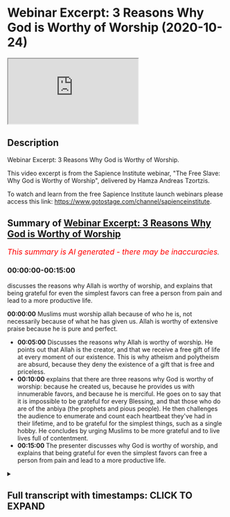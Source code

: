 # Webinar Excerpt: 3 Reasons Why God is Worthy of Worship (2020-10-24)

<iframe loading='lazy' allow='autoplay' src='https://www.youtube.com/embed/HwQT_21tM18'></iframe>

## Description

Webinar Excerpt: 3 Reasons Why God is Worthy of Worship.

This video excerpt is from the Sapience Institute webinar, "The Free Slave: Why God is Worthy of Worship", delivered by Hamza Andreas Tzortzis.

To watch and learn from the free Sapience Institute launch webinars please access this link: <https://www.gotostage.com/channel/sapienceinstitute>.

## Summary of [Webinar Excerpt: 3 Reasons Why God is Worthy of Worship](https://www.youtube.com/watch?v=HwQT_21tM18)

*<span style="color:red; font-size:125%">This summary is AI generated - there may be inaccuracies</span>. [](/)*

### <a onclick="modifyYTiframeseektime('0')">00:00:00-00:15:00</a>

 discusses the reasons why Allah is worthy of worship, and explains that being grateful for even the simplest favors can free a person from pain and lead to a more productive life.

**<a onclick="modifyYTiframeseektime('0')">00:00:00</a>** Muslims must worship allah because of who he is, not necessarily because of what he has given us. Allah is worthy of extensive praise because he is pure and perfect.

* **<a onclick="modifyYTiframeseektime('300')">00:05:00</a>** Discusses the reasons why Allah is worthy of worship. He points out that Allah is the creator, and that we receive a free gift of life at every moment of our existence. This is why atheism and polytheism are absurd, because they deny the existence of a gift that is free and priceless.
* **<a onclick="modifyYTiframeseektime('600')">00:10:00</a>** explains that there are three reasons why God is worthy of worship: because he created us, because he provides us with innumerable favors, and because he is merciful. He goes on to say that it is impossible to be grateful for every Blessing, and that those who do are of the anbiya (the prophets and pious people). He then challenges the audience to enumerate and count each heartbeat they've had in their lifetime, and to be grateful for the simplest things, such as a single hobby. He concludes by urging Muslims to be more grateful and to live lives full of contentment.
* **<a onclick="modifyYTiframeseektime('900')">00:15:00</a>** The presenter discusses why God is worthy of worship, and explains that being grateful for even the simplest favors can free a person from pain and lead to a more productive life.

<details><summary><h2>Full transcript with timestamps: CLICK TO EXPAND</h2></summary>

<a onclick="modifyYTiframeseektime('5')">0:00:05</a> we are here to  
<a onclick="modifyYTiframeseektime('7')">0:00:07</a> worship allah subhana wa  
<a onclick="modifyYTiframeseektime('10')">0:00:10</a> and we need to really  
<a onclick="modifyYTiframeseektime('13')">0:00:13</a> create a narrative in the dawah in  
<a onclick="modifyYTiframeseektime('15')">0:00:15</a> sharing islam  
<a onclick="modifyYTiframeseektime('17')">0:00:17</a> and not just focus on all the other the  
<a onclick="modifyYTiframeseektime('19')">0:00:19</a> other topics that we're talking about  
<a onclick="modifyYTiframeseektime('20')">0:00:20</a> which are very important of course  
<a onclick="modifyYTiframeseektime('22')">0:00:22</a> but to put a central focus on why allah  
<a onclick="modifyYTiframeseektime('25')">0:00:25</a> is worthy of worship because this was  
<a onclick="modifyYTiframeseektime('27')">0:00:27</a> the central focus  
<a onclick="modifyYTiframeseektime('28')">0:00:28</a> of the nbr of the best people have  
<a onclick="modifyYTiframeseektime('31')">0:00:31</a> walked this planet which are the  
<a onclick="modifyYTiframeseektime('32')">0:00:32</a> prophets of allah  
<a onclick="modifyYTiframeseektime('34')">0:00:34</a> so the first point  
<a onclick="modifyYTiframeseektime('38')">0:00:38</a> how we're going to answer the question  
<a onclick="modifyYTiframeseektime('39')">0:00:39</a> why worship god why is allah worthy of  
<a onclick="modifyYTiframeseektime('41')">0:00:41</a> worship  
<a onclick="modifyYTiframeseektime('42')">0:00:42</a> well let's begin with the first point  
<a onclick="modifyYTiframeseektime('45')">0:00:45</a> so we must worship allah by virtue of  
<a onclick="modifyYTiframeseektime('48')">0:00:48</a> who he is by virtue of his existence  
<a onclick="modifyYTiframeseektime('50')">0:00:50</a> which basically means  
<a onclick="modifyYTiframeseektime('52')">0:00:52</a> we must worship allah because of who  
<a onclick="modifyYTiframeseektime('55')">0:00:55</a> he is as allah makes it very clear in  
<a onclick="modifyYTiframeseektime('58')">0:00:58</a> the quran in chapter 20 verse 14  
<a onclick="modifyYTiframeseektime('60')">0:01:00</a> indeed i am god i am allah there is no  
<a onclick="modifyYTiframeseektime('63')">0:01:03</a> deity except me  
<a onclick="modifyYTiframeseektime('64')">0:01:04</a> so worship me and establish prayer for  
<a onclick="modifyYTiframeseektime('67')">0:01:07</a> my remembrance so there is no deity  
<a onclick="modifyYTiframeseektime('69')">0:01:09</a> worthy of worship except allah  
<a onclick="modifyYTiframeseektime('72')">0:01:12</a> so when we say allah is worthy of  
<a onclick="modifyYTiframeseektime('75')">0:01:15</a> worship  
<a onclick="modifyYTiframeseektime('76')">0:01:16</a> because of who he is allah is worthy of  
<a onclick="modifyYTiframeseektime('78')">0:01:18</a> worship by virtue of who he is  
<a onclick="modifyYTiframeseektime('81')">0:01:21</a> what does this really mean well let me  
<a onclick="modifyYTiframeseektime('82')">0:01:22</a> give you some thought experiments for  
<a onclick="modifyYTiframeseektime('84')">0:01:24</a> you to focus on  
<a onclick="modifyYTiframeseektime('86')">0:01:26</a> i want you to reflect on the concept of  
<a onclick="modifyYTiframeseektime('89')">0:01:29</a> praising other people  
<a onclick="modifyYTiframeseektime('91')">0:01:31</a> now we praise other people because of by  
<a onclick="modifyYTiframeseektime('94')">0:01:34</a> virtue of  
<a onclick="modifyYTiframeseektime('95')">0:01:35</a> their attributes okay take for example  
<a onclick="modifyYTiframeseektime('99')">0:01:39</a> if people like football or soccer they  
<a onclick="modifyYTiframeseektime('102')">0:01:42</a> may support a football team and they  
<a onclick="modifyYTiframeseektime('105')">0:01:45</a> might support the likes of  
<a onclick="modifyYTiframeseektime('106')">0:01:46</a> messi or ronaldo and if they're  
<a onclick="modifyYTiframeseektime('110')">0:01:50</a> fans of messi and ronaldo when they  
<a onclick="modifyYTiframeseektime('114')">0:01:54</a> when they see messier ronaldo score a  
<a onclick="modifyYTiframeseektime('116')">0:01:56</a> goal  
<a onclick="modifyYTiframeseektime('117')">0:01:57</a> they go crazy right like wow that's  
<a onclick="modifyYTiframeseektime('119')">0:01:59</a> amazing  
<a onclick="modifyYTiframeseektime('120')">0:02:00</a> that's what a great skill what a great  
<a onclick="modifyYTiframeseektime('122')">0:02:02</a> goal right  
<a onclick="modifyYTiframeseektime('123')">0:02:03</a> so what that is that's a form of praise  
<a onclick="modifyYTiframeseektime('126')">0:02:06</a> and the reason we're praising  
<a onclick="modifyYTiframeseektime('128')">0:02:08</a> messi and ronaldo is because of by  
<a onclick="modifyYTiframeseektime('131')">0:02:11</a> virtue of  
<a onclick="modifyYTiframeseektime('132')">0:02:12</a> their sporting skills their football  
<a onclick="modifyYTiframeseektime('134')">0:02:14</a> skills  
<a onclick="modifyYTiframeseektime('135')">0:02:15</a> their athletic attributes okay now  
<a onclick="modifyYTiframeseektime('138')">0:02:18</a> some of you might like mixed martial  
<a onclick="modifyYTiframeseektime('140')">0:02:20</a> arts you might like for example  
<a onclick="modifyYTiframeseektime('142')">0:02:22</a> the eagle khabib and when you when you  
<a onclick="modifyYTiframeseektime('145')">0:02:25</a> see  
<a onclick="modifyYTiframeseektime('146')">0:02:26</a> habib you know grounding and pounding  
<a onclick="modifyYTiframeseektime('148')">0:02:28</a> and you see khabib  
<a onclick="modifyYTiframeseektime('150')">0:02:30</a> getting people to tap out you go crazy  
<a onclick="modifyYTiframeseektime('152')">0:02:32</a> like wow you know when he basically  
<a onclick="modifyYTiframeseektime('154')">0:02:34</a> tapped out  
<a onclick="modifyYTiframeseektime('155')">0:02:35</a> the chicken mcgregor you see he  
<a onclick="modifyYTiframeseektime('158')">0:02:38</a> he tapped out and era went berserk and  
<a onclick="modifyYTiframeseektime('161')">0:02:41</a> you were like wow he's such an amazing  
<a onclick="modifyYTiframeseektime('163')">0:02:43</a> martial artist  
<a onclick="modifyYTiframeseektime('165')">0:02:45</a> why did you praise habib in that way you  
<a onclick="modifyYTiframeseektime('167')">0:02:47</a> praised him by virtue of because of  
<a onclick="modifyYTiframeseektime('171')">0:02:51</a> his his wrestling attributes  
<a onclick="modifyYTiframeseektime('175')">0:02:55</a> okay maybe this doesn't suit you maybe  
<a onclick="modifyYTiframeseektime('177')">0:02:57</a> you're more of a poet  
<a onclick="modifyYTiframeseektime('178')">0:02:58</a> maybe you like poetry so when you listen  
<a onclick="modifyYTiframeseektime('180')">0:03:00</a> to  
<a onclick="modifyYTiframeseektime('181')">0:03:01</a> the poet of the east iqbal and you hear  
<a onclick="modifyYTiframeseektime('184')">0:03:04</a> some of his poetry when he says  
<a onclick="modifyYTiframeseektime('186')">0:03:06</a> this one sajdah this one prostration  
<a onclick="modifyYTiframeseektime('189')">0:03:09</a> that you find so difficult  
<a onclick="modifyYTiframeseektime('190')">0:03:10</a> frees you from a thousand prostrations  
<a onclick="modifyYTiframeseektime('193')">0:03:13</a> when you hear that poem and you read  
<a onclick="modifyYTiframeseektime('195')">0:03:15</a> that poem you're like wow wow wow that's  
<a onclick="modifyYTiframeseektime('196')">0:03:16</a> so amazing and deep you give him praise  
<a onclick="modifyYTiframeseektime('199')">0:03:19</a> by virtue of because of his poetic skin  
<a onclick="modifyYTiframeseektime('202')">0:03:22</a> and attributes  
<a onclick="modifyYTiframeseektime('203')">0:03:23</a> now you might like nasheeds right maybe  
<a onclick="modifyYTiframeseektime('206')">0:03:26</a> i don't know who's a famous nasheed  
<a onclick="modifyYTiframeseektime('207')">0:03:27</a> singer  
<a onclick="modifyYTiframeseektime('208')">0:03:28</a> um i don't know just one should come to  
<a onclick="modifyYTiframeseektime('212')">0:03:32</a> mind  
<a onclick="modifyYTiframeseektime('212')">0:03:32</a> you might like you might like a  
<a onclick="modifyYTiframeseektime('214')">0:03:34</a> particular nasheed  
<a onclick="modifyYTiframeseektime('216')">0:03:36</a> uh whether it's sami yusuf or omar issa  
<a onclick="modifyYTiframeseektime('219')">0:03:39</a> or some spoken word artist like  
<a onclick="modifyYTiframeseektime('223')">0:03:43</a> muslim bilal ashley you know you hear  
<a onclick="modifyYTiframeseektime('226')">0:03:46</a> some of the words you're like wow that's  
<a onclick="modifyYTiframeseektime('228')">0:03:48</a> so deep  
<a onclick="modifyYTiframeseektime('229')">0:03:49</a> now the reason you praise them in that  
<a onclick="modifyYTiframeseektime('231')">0:03:51</a> way because you praise them because of  
<a onclick="modifyYTiframeseektime('233')">0:03:53</a> by virtue of  
<a onclick="modifyYTiframeseektime('234')">0:03:54</a> the poetic or singing attributes okay  
<a onclick="modifyYTiframeseektime('238')">0:03:58</a> you do this all the time now  
<a onclick="modifyYTiframeseektime('242')">0:04:02</a> isn't it interesting that we are  
<a onclick="modifyYTiframeseektime('244')">0:04:04</a> compelled to give  
<a onclick="modifyYTiframeseektime('245')">0:04:05</a> praise to these things and these people  
<a onclick="modifyYTiframeseektime('248')">0:04:08</a> because of their attributes  
<a onclick="modifyYTiframeseektime('250')">0:04:10</a> even though the attributes don't  
<a onclick="modifyYTiframeseektime('252')">0:04:12</a> directly benefit us in any way  
<a onclick="modifyYTiframeseektime('254')">0:04:14</a> and even those these attributes are  
<a onclick="modifyYTiframeseektime('256')">0:04:16</a> limited and flawed because nobody is  
<a onclick="modifyYTiframeseektime('258')">0:04:18</a> perfect  
<a onclick="modifyYTiframeseektime('259')">0:04:19</a> isn't it interesting that we give some  
<a onclick="modifyYTiframeseektime('261')">0:04:21</a> form of praise to these things  
<a onclick="modifyYTiframeseektime('263')">0:04:23</a> so by greater reason what kind of  
<a onclick="modifyYTiframeseektime('266')">0:04:26</a> extensive praise must we give allah  
<a onclick="modifyYTiframeseektime('267')">0:04:27</a> subhanahu wa  
<a onclick="modifyYTiframeseektime('269')">0:04:29</a> whose names and attributes are to the  
<a onclick="modifyYTiframeseektime('271')">0:04:31</a> highest degree possible  
<a onclick="modifyYTiframeseektime('272')">0:04:32</a> they are pure and perfect with no  
<a onclick="modifyYTiframeseektime('274')">0:04:34</a> deficiency and flow  
<a onclick="modifyYTiframeseektime('276')">0:04:36</a> and we give allah praise because of who  
<a onclick="modifyYTiframeseektime('279')">0:04:39</a> he is and not necessarily how he's  
<a onclick="modifyYTiframeseektime('281')">0:04:41</a> decided to express his names and  
<a onclick="modifyYTiframeseektime('283')">0:04:43</a> attributes in our lives  
<a onclick="modifyYTiframeseektime('284')">0:04:44</a> right so this shows that allah is worthy  
<a onclick="modifyYTiframeseektime('289')">0:04:49</a> of worship because of who he is or not  
<a onclick="modifyYTiframeseektime('290')">0:04:50</a> because of what he's given us  
<a onclick="modifyYTiframeseektime('292')">0:04:52</a> allah is worthy of worship because he is  
<a onclick="modifyYTiframeseektime('294')">0:04:54</a> worthy of worship allah is worthy of  
<a onclick="modifyYTiframeseektime('296')">0:04:56</a> worship because of who he is  
<a onclick="modifyYTiframeseektime('297')">0:04:57</a> allah is worthy of extensive praise by  
<a onclick="modifyYTiframeseektime('300')">0:05:00</a> virtue of because of his names and  
<a onclick="modifyYTiframeseektime('302')">0:05:02</a> attributes  
<a onclick="modifyYTiframeseektime('303')">0:05:03</a> that are perfect because if you can  
<a onclick="modifyYTiframeseektime('305')">0:05:05</a> praise other  
<a onclick="modifyYTiframeseektime('309')">0:05:09</a> limited and people and deficient  
<a onclick="modifyYTiframeseektime('310')">0:05:10</a> attributes and they don't directly  
<a onclick="modifyYTiframeseektime('312')">0:05:12</a> benefit us in any way then what does it  
<a onclick="modifyYTiframeseektime('314')">0:05:14</a> mean about praising allah  
<a onclick="modifyYTiframeseektime('316')">0:05:16</a> and praise brothers and sisters and  
<a onclick="modifyYTiframeseektime('318')">0:05:18</a> friends is a form of worship  
<a onclick="modifyYTiframeseektime('320')">0:05:20</a> as we know in um kitab the mother of the  
<a onclick="modifyYTiframeseektime('323')">0:05:23</a> quran  
<a onclick="modifyYTiframeseektime('324')">0:05:24</a> the mother of the book surah al-fatiha  
<a onclick="modifyYTiframeseektime('326')">0:05:26</a> which summarizes the quran which is a  
<a onclick="modifyYTiframeseektime('328')">0:05:28</a> summary of tawheed  
<a onclick="modifyYTiframeseektime('329')">0:05:29</a> the first verse says  
<a onclick="modifyYTiframeseektime('333')">0:05:33</a> all perfect praise and gratitude belongs  
<a onclick="modifyYTiframeseektime('336')">0:05:36</a> to allah so  
<a onclick="modifyYTiframeseektime('338')">0:05:38</a> you know this just makes so much sense  
<a onclick="modifyYTiframeseektime('340')">0:05:40</a> allah is worthy of worship because of  
<a onclick="modifyYTiframeseektime('341')">0:05:41</a> who he is and not necessarily how he's  
<a onclick="modifyYTiframeseektime('343')">0:05:43</a> decided  
<a onclick="modifyYTiframeseektime('344')">0:05:44</a> to manifest any of his bounties in our  
<a onclick="modifyYTiframeseektime('346')">0:05:46</a> life and this is why we need to move  
<a onclick="modifyYTiframeseektime('348')">0:05:48</a> away from a transactional  
<a onclick="modifyYTiframeseektime('350')">0:05:50</a> relation with allah many muslims have a  
<a onclick="modifyYTiframeseektime('354')">0:05:54</a> disgusting sorry for the use of heavy  
<a onclick="modifyYTiframeseektime('357')">0:05:57</a> language  
<a onclick="modifyYTiframeseektime('358')">0:05:58</a> but a disgraceful relationship with  
<a onclick="modifyYTiframeseektime('361')">0:06:01</a> allah subhanallah  
<a onclick="modifyYTiframeseektime('362')">0:06:02</a> ta'ala may not protect us from such i  
<a onclick="modifyYTiframeseektime('365')">0:06:05</a> would even say it's like a hidden form  
<a onclick="modifyYTiframeseektime('366')">0:06:06</a> of shirk  
<a onclick="modifyYTiframeseektime('367')">0:06:07</a> we have a peer-to-peer type of  
<a onclick="modifyYTiframeseektime('371')">0:06:11</a> transactional relation with allah as if  
<a onclick="modifyYTiframeseektime('373')">0:06:13</a> we're both  
<a onclick="modifyYTiframeseektime('374')">0:06:14</a> on the same level we're both business  
<a onclick="modifyYTiframeseektime('376')">0:06:16</a> partners now  
<a onclick="modifyYTiframeseektime('378')">0:06:18</a> for example he gives us a bit of life  
<a onclick="modifyYTiframeseektime('380')">0:06:20</a> and a bit of wife  
<a onclick="modifyYTiframeseektime('381')">0:06:21</a> and a bit of kids and a bit of wealth  
<a onclick="modifyYTiframeseektime('384')">0:06:24</a> and all of these things  
<a onclick="modifyYTiframeseektime('386')">0:06:26</a> and we give him some prayers in return  
<a onclick="modifyYTiframeseektime('389')">0:06:29</a> this is what you call a transactional  
<a onclick="modifyYTiframeseektime('391')">0:06:31</a> relationship  
<a onclick="modifyYTiframeseektime('392')">0:06:32</a> this is not the type of relationship a  
<a onclick="modifyYTiframeseektime('394')">0:06:34</a> muslim should have with allah subhanahu  
<a onclick="modifyYTiframeseektime('395')">0:06:35</a> wa ta'ala allah is worthy of worship  
<a onclick="modifyYTiframeseektime('398')">0:06:38</a> because of who he is and not how he's  
<a onclick="modifyYTiframeseektime('400')">0:06:40</a> decided to  
<a onclick="modifyYTiframeseektime('401')">0:06:41</a> give you any bounties yes allah is  
<a onclick="modifyYTiframeseektime('404')">0:06:44</a> worthy of gratitude which is  
<a onclick="modifyYTiframeseektime('406')">0:06:46</a> also a form of worship because of these  
<a onclick="modifyYTiframeseektime('408')">0:06:48</a> bounties  
<a onclick="modifyYTiframeseektime('409')">0:06:49</a> but primarily we shouldn't think it's  
<a onclick="modifyYTiframeseektime('411')">0:06:51</a> just a transactional relationship  
<a onclick="modifyYTiframeseektime('413')">0:06:53</a> you shouldn't think the only reason i  
<a onclick="modifyYTiframeseektime('415')">0:06:55</a> worship allah is because he's  
<a onclick="modifyYTiframeseektime('417')">0:06:57</a> given me some life and some some  
<a onclick="modifyYTiframeseektime('420')">0:07:00</a> wealth and a wife and kids in a car no  
<a onclick="modifyYTiframeseektime('423')">0:07:03</a> this is wrong in actual fact these are  
<a onclick="modifyYTiframeseektime('425')">0:07:05</a> bonuses which we're going to discuss a  
<a onclick="modifyYTiframeseektime('427')">0:07:07</a> little bit later  
<a onclick="modifyYTiframeseektime('429')">0:07:09</a> we should not have this transaction  
<a onclick="modifyYTiframeseektime('430')">0:07:10</a> relationship because a muslim must know  
<a onclick="modifyYTiframeseektime('433')">0:07:13</a> but allah is worthy of worship even if  
<a onclick="modifyYTiframeseektime('435')">0:07:15</a> they didn't exist  
<a onclick="modifyYTiframeseektime('437')">0:07:17</a> if the whole universe were to not exist  
<a onclick="modifyYTiframeseektime('441')">0:07:21</a> allah is still worthy of worship  
<a onclick="modifyYTiframeseektime('442')">0:07:22</a> if the whole universe were to disobey  
<a onclick="modifyYTiframeseektime('444')">0:07:24</a> allah and worship something else allah  
<a onclick="modifyYTiframeseektime('446')">0:07:26</a> is still worthy of worship it wouldn't  
<a onclick="modifyYTiframeseektime('447')">0:07:27</a> decrease in his bounty or majesty  
<a onclick="modifyYTiframeseektime('449')">0:07:29</a> if the whole universe were to worship  
<a onclick="modifyYTiframeseektime('451')">0:07:31</a> allah and everything within it  
<a onclick="modifyYTiframeseektime('452')">0:07:32</a> would worship allah it doesn't it  
<a onclick="modifyYTiframeseektime('455')">0:07:35</a> wouldn't increase his bounty or majesty  
<a onclick="modifyYTiframeseektime('457')">0:07:37</a> such as allah subhanahu wa so allah  
<a onclick="modifyYTiframeseektime('460')">0:07:40</a> is worthy of worship by virtue because  
<a onclick="modifyYTiframeseektime('462')">0:07:42</a> of who he is  
<a onclick="modifyYTiframeseektime('464')">0:07:44</a> second point allah is worthy of worship  
<a onclick="modifyYTiframeseektime('467')">0:07:47</a> because he is al-khaliq he is the  
<a onclick="modifyYTiframeseektime('469')">0:07:49</a> creator  
<a onclick="modifyYTiframeseektime('470')">0:07:50</a> he created us and sustains everything  
<a onclick="modifyYTiframeseektime('472')">0:07:52</a> allah makes us clear in the quran in  
<a onclick="modifyYTiframeseektime('474')">0:07:54</a> chapter 35 verse 3  
<a onclick="modifyYTiframeseektime('476')">0:07:56</a> allah says all mankind remember the  
<a onclick="modifyYTiframeseektime('478')">0:07:58</a> favor of allah upon you  
<a onclick="modifyYTiframeseektime('480')">0:08:00</a> is there any creator other than allah  
<a onclick="modifyYTiframeseektime('483')">0:08:03</a> who provides for you from the heaven and  
<a onclick="modifyYTiframeseektime('484')">0:08:04</a> the earth  
<a onclick="modifyYTiframeseektime('485')">0:08:05</a> there is no deity except him so how are  
<a onclick="modifyYTiframeseektime('488')">0:08:08</a> you  
<a onclick="modifyYTiframeseektime('489')">0:08:09</a> deluded now we have to understand and i  
<a onclick="modifyYTiframeseektime('492')">0:08:12</a> mentioned this yesterday  
<a onclick="modifyYTiframeseektime('493')">0:08:13</a> allah is the creator therefore he  
<a onclick="modifyYTiframeseektime('497')">0:08:17</a> gives us something in our lives that is  
<a onclick="modifyYTiframeseektime('500')">0:08:20</a> free  
<a onclick="modifyYTiframeseektime('500')">0:08:20</a> that is priceless that he gives to us at  
<a onclick="modifyYTiframeseektime('503')">0:08:23</a> every conscious moment  
<a onclick="modifyYTiframeseektime('504')">0:08:24</a> that we don't earn own or deserve and  
<a onclick="modifyYTiframeseektime('507')">0:08:27</a> what is this thing  
<a onclick="modifyYTiframeseektime('508')">0:08:28</a> it's every moment of our existence we  
<a onclick="modifyYTiframeseektime('511')">0:08:31</a> receive  
<a onclick="modifyYTiframeseektime('511')">0:08:31</a> every moment our existence and we know  
<a onclick="modifyYTiframeseektime('513')">0:08:33</a> it's priceless  
<a onclick="modifyYTiframeseektime('514')">0:08:34</a> because if i said that you had 10  
<a onclick="modifyYTiframeseektime('516')">0:08:36</a> minutes left to live  
<a onclick="modifyYTiframeseektime('518')">0:08:38</a> but in order to get another another 10  
<a onclick="modifyYTiframeseektime('520')">0:08:40</a> years you have to give me all of your  
<a onclick="modifyYTiframeseektime('522')">0:08:42</a> wealth you will throw all of  
<a onclick="modifyYTiframeseektime('523')">0:08:43</a> your wealth at me such as the priceless  
<a onclick="modifyYTiframeseektime('525')">0:08:45</a> nature of  
<a onclick="modifyYTiframeseektime('527')">0:08:47</a> life and allah gives it to us for free  
<a onclick="modifyYTiframeseektime('530')">0:08:50</a> and we don't necessarily earn own or  
<a onclick="modifyYTiframeseektime('532')">0:08:52</a> deserve it we can't  
<a onclick="modifyYTiframeseektime('534')">0:08:54</a> even create a fly even if we were to  
<a onclick="modifyYTiframeseektime('536')">0:08:56</a> come together to do so  
<a onclick="modifyYTiframeseektime('537')">0:08:57</a> so from this point of view if allah  
<a onclick="modifyYTiframeseektime('539')">0:08:59</a> gives us something priceless that is  
<a onclick="modifyYTiframeseektime('541')">0:09:01</a> free  
<a onclick="modifyYTiframeseektime('542')">0:09:02</a> at every moment of our existence how  
<a onclick="modifyYTiframeseektime('544')">0:09:04</a> should it make us feel  
<a onclick="modifyYTiframeseektime('545')">0:09:05</a> what should it evoke it should evoke  
<a onclick="modifyYTiframeseektime('548')">0:09:08</a> extreme ultimate gratitude  
<a onclick="modifyYTiframeseektime('550')">0:09:10</a> to allah and even if you don't have a  
<a onclick="modifyYTiframeseektime('554')">0:09:14</a> great life  
<a onclick="modifyYTiframeseektime('554')">0:09:14</a> you should be extremely grateful because  
<a onclick="modifyYTiframeseektime('557')">0:09:17</a> it's even the mere potential  
<a onclick="modifyYTiframeseektime('559')">0:09:19</a> of existing and this is why it's very  
<a onclick="modifyYTiframeseektime('563')">0:09:23</a> important that allah is worthy of  
<a onclick="modifyYTiframeseektime('565')">0:09:25</a> ultimate gratitude which is a form of  
<a onclick="modifyYTiframeseektime('567')">0:09:27</a> worship because allah created us and he  
<a onclick="modifyYTiframeseektime('570')">0:09:30</a> gives us  
<a onclick="modifyYTiframeseektime('571')">0:09:31</a> for free a priceless gift which is the  
<a onclick="modifyYTiframeseektime('574')">0:09:34</a> gift of life  
<a onclick="modifyYTiframeseektime('575')">0:09:35</a> every conscious moment of our existence  
<a onclick="modifyYTiframeseektime('577')">0:09:37</a> that we don't earn own or deserve  
<a onclick="modifyYTiframeseektime('579')">0:09:39</a> this is why we shouldn't be like those  
<a onclick="modifyYTiframeseektime('581')">0:09:41</a> people who receive a priceless gift  
<a onclick="modifyYTiframeseektime('583')">0:09:43</a> at every moment that we don't earn owner  
<a onclick="modifyYTiframeseektime('587')">0:09:47</a> deserve and then we end up  
<a onclick="modifyYTiframeseektime('588')">0:09:48</a> thinking the gift and not the one who  
<a onclick="modifyYTiframeseektime('590')">0:09:50</a> gave it to us  
<a onclick="modifyYTiframeseektime('591')">0:09:51</a> okay and this is why atheism and  
<a onclick="modifyYTiframeseektime('594')">0:09:54</a> and polytheism is absurd  
<a onclick="modifyYTiframeseektime('596')">0:09:56</a> it's existentially absurd because  
<a onclick="modifyYTiframeseektime('598')">0:09:58</a> there's so much to be grateful for  
<a onclick="modifyYTiframeseektime('600')">0:10:00</a> but they don't know who to be grateful  
<a onclick="modifyYTiframeseektime('601')">0:10:01</a> to right  
<a onclick="modifyYTiframeseektime('603')">0:10:03</a> it's it's an absurdity so allah is  
<a onclick="modifyYTiframeseektime('606')">0:10:06</a> worthy of worship  
<a onclick="modifyYTiframeseektime('607')">0:10:07</a> because he created us he deserves  
<a onclick="modifyYTiframeseektime('609')">0:10:09</a> ultimate gratitude because of the  
<a onclick="modifyYTiframeseektime('611')">0:10:11</a> reasons we just mentioned  
<a onclick="modifyYTiframeseektime('612')">0:10:12</a> number three allah is worthy of worship  
<a onclick="modifyYTiframeseektime('615')">0:10:15</a> because he provides us with innumerable  
<a onclick="modifyYTiframeseektime('617')">0:10:17</a> favors  
<a onclick="modifyYTiframeseektime('618')">0:10:18</a> favors that we cannot enumerate allah  
<a onclick="modifyYTiframeseektime('620')">0:10:20</a> says in the quran  
<a onclick="modifyYTiframeseektime('621')">0:10:21</a> in chapter 14 verse 34 and if you should  
<a onclick="modifyYTiframeseektime('625')">0:10:25</a> try to count the favors of allah  
<a onclick="modifyYTiframeseektime('627')">0:10:27</a> you could not enumerate them meaning you  
<a onclick="modifyYTiframeseektime('629')">0:10:29</a> cannot count them individually  
<a onclick="modifyYTiframeseektime('630')">0:10:30</a> indeed mankind is generally generally  
<a onclick="modifyYTiframeseektime('633')">0:10:33</a> most unjust and ungrateful  
<a onclick="modifyYTiframeseektime('635')">0:10:35</a> now this now i wanted to find an example  
<a onclick="modifyYTiframeseektime('638')">0:10:38</a> to  
<a onclick="modifyYTiframeseektime('638')">0:10:38</a> show that we can't count the blessings  
<a onclick="modifyYTiframeseektime('642')">0:10:42</a> of allah  
<a onclick="modifyYTiframeseektime('642')">0:10:42</a> and this is so true and we can't be  
<a onclick="modifyYTiframeseektime('644')">0:10:44</a> grateful for the blessings of allah in  
<a onclick="modifyYTiframeseektime('646')">0:10:46</a> actual fact in this particular verse i  
<a onclick="modifyYTiframeseektime('648')">0:10:48</a> believe  
<a onclick="modifyYTiframeseektime('648')">0:10:48</a> when allah mentions the favors of allah  
<a onclick="modifyYTiframeseektime('650')">0:10:50</a> it's in the singular the favor of allah  
<a onclick="modifyYTiframeseektime('654')">0:10:54</a> and this is like almost like a  
<a onclick="modifyYTiframeseektime('655')">0:10:55</a> linguistic strategy to humiliate us  
<a onclick="modifyYTiframeseektime('657')">0:10:57</a> not in in a nasty way but in a good way  
<a onclick="modifyYTiframeseektime('660')">0:11:00</a> to humble us to make us realize  
<a onclick="modifyYTiframeseektime('662')">0:11:02</a> forget blessings i can't even count one  
<a onclick="modifyYTiframeseektime('664')">0:11:04</a> blessing i can't even be grateful for  
<a onclick="modifyYTiframeseektime('666')">0:11:06</a> one blessing  
<a onclick="modifyYTiframeseektime('666')">0:11:06</a> so let me give you an example what is  
<a onclick="modifyYTiframeseektime('668')">0:11:08</a> this one blessing for instance  
<a onclick="modifyYTiframeseektime('670')">0:11:10</a> we're taking consideration a single  
<a onclick="modifyYTiframeseektime('672')">0:11:12</a> heartbeat we know if a heartbeat doesn't  
<a onclick="modifyYTiframeseektime('675')">0:11:15</a> if if a heartbeat stop then we don't  
<a onclick="modifyYTiframeseektime('677')">0:11:17</a> have any life anymore  
<a onclick="modifyYTiframeseektime('678')">0:11:18</a> so we mentioned the priceless nature of  
<a onclick="modifyYTiframeseektime('680')">0:11:20</a> life already previously  
<a onclick="modifyYTiframeseektime('682')">0:11:22</a> and our heartbeat is one of the physical  
<a onclick="modifyYTiframeseektime('684')">0:11:24</a> aspar the physical causes that allah  
<a onclick="modifyYTiframeseektime('686')">0:11:26</a> uses to keep us alive  
<a onclick="modifyYTiframeseektime('688')">0:11:28</a> now here's the challenge brothers and  
<a onclick="modifyYTiframeseektime('689')">0:11:29</a> sisters i want you to individually  
<a onclick="modifyYTiframeseektime('690')">0:11:30</a> enumerate and count each heartbeat  
<a onclick="modifyYTiframeseektime('692')">0:11:32</a> you've had in your lifetime  
<a onclick="modifyYTiframeseektime('694')">0:11:34</a> well it's practically impossible because  
<a onclick="modifyYTiframeseektime('696')">0:11:36</a> the for the first two or three years you  
<a onclick="modifyYTiframeseektime('697')">0:11:37</a> have a backlog  
<a onclick="modifyYTiframeseektime('698')">0:11:38</a> because you don't have to count right  
<a onclick="modifyYTiframeseektime('701')">0:11:41</a> when you're sleeping you can't count  
<a onclick="modifyYTiframeseektime('702')">0:11:42</a> so you have a huge backlog you  
<a onclick="modifyYTiframeseektime('704')">0:11:44</a> practically speaking you can never  
<a onclick="modifyYTiframeseektime('706')">0:11:46</a> individually count all the heartbeats  
<a onclick="modifyYTiframeseektime('707')">0:11:47</a> you're going to have in a lifetime  
<a onclick="modifyYTiframeseektime('709')">0:11:49</a> or all the heartbeats you've had thus  
<a onclick="modifyYTiframeseektime('710')">0:11:50</a> far  
<a onclick="modifyYTiframeseektime('712')">0:11:52</a> right now let's shift this a bit now be  
<a onclick="modifyYTiframeseektime('715')">0:11:55</a> individually grateful for each heartbeat  
<a onclick="modifyYTiframeseektime('717')">0:11:57</a> say thank you allah alhamdulillah for  
<a onclick="modifyYTiframeseektime('720')">0:12:00</a> each heart you've had in your lifetime  
<a onclick="modifyYTiframeseektime('722')">0:12:02</a> it's impossible you got too much of a  
<a onclick="modifyYTiframeseektime('723')">0:12:03</a> backlog and if you were able to be  
<a onclick="modifyYTiframeseektime('725')">0:12:05</a> grateful for every single heartbeat  
<a onclick="modifyYTiframeseektime('727')">0:12:07</a> you need to be grateful for the ability  
<a onclick="modifyYTiframeseektime('729')">0:12:09</a> of being grateful for every heartbeat  
<a onclick="modifyYTiframeseektime('731')">0:12:11</a> and therefore you have an infinite  
<a onclick="modifyYTiframeseektime('732')">0:12:12</a> regress of gratitude because you have to  
<a onclick="modifyYTiframeseektime('734')">0:12:14</a> be grateful for the ability to be  
<a onclick="modifyYTiframeseektime('735')">0:12:15</a> grateful  
<a onclick="modifyYTiframeseektime('736')">0:12:16</a> for the ability to be grateful for each  
<a onclick="modifyYTiframeseektime('738')">0:12:18</a> heartbeat and so on and so forth  
<a onclick="modifyYTiframeseektime('740')">0:12:20</a> so the point here is when we take one  
<a onclick="modifyYTiframeseektime('742')">0:12:22</a> small example like the heartbeat  
<a onclick="modifyYTiframeseektime('744')">0:12:24</a> we can't count them individually we  
<a onclick="modifyYTiframeseektime('745')">0:12:25</a> can't be grateful for every single  
<a onclick="modifyYTiframeseektime('747')">0:12:27</a> heartbeat individually  
<a onclick="modifyYTiframeseektime('748')">0:12:28</a> so this is an embarrassing state of  
<a onclick="modifyYTiframeseektime('750')">0:12:30</a> affairs for those people who moan and  
<a onclick="modifyYTiframeseektime('751')">0:12:31</a> groan  
<a onclick="modifyYTiframeseektime('752')">0:12:32</a> right we moan and groan sometimes don't  
<a onclick="modifyYTiframeseektime('754')">0:12:34</a> get me wrong some people you know have a  
<a onclick="modifyYTiframeseektime('756')">0:12:36</a> right to complain  
<a onclick="modifyYTiframeseektime('757')">0:12:37</a> but what i'm trying to say is generally  
<a onclick="modifyYTiframeseektime('759')">0:12:39</a> speaking especially  
<a onclick="modifyYTiframeseektime('760')">0:12:40</a> especially us folk in the in the west we  
<a onclick="modifyYTiframeseektime('763')">0:12:43</a> moan and grown  
<a onclick="modifyYTiframeseektime('764')">0:12:44</a> we're just like you know first world  
<a onclick="modifyYTiframeseektime('766')">0:12:46</a> problems isn't it my internet got down  
<a onclick="modifyYTiframeseektime('768')">0:12:48</a> on my facebook shut down or  
<a onclick="modifyYTiframeseektime('770')">0:12:50</a> you know i don't know uh you know i i  
<a onclick="modifyYTiframeseektime('773')">0:12:53</a> couldn't have three meals a day i only  
<a onclick="modifyYTiframeseektime('774')">0:12:54</a> could have two meals a day  
<a onclick="modifyYTiframeseektime('776')">0:12:56</a> right this is like ridiculous right and  
<a onclick="modifyYTiframeseektime('778')">0:12:58</a> it reminds me of a statement of a  
<a onclick="modifyYTiframeseektime('780')">0:13:00</a> scholar who said that those  
<a onclick="modifyYTiframeseektime('781')">0:13:01</a> he said what do you say about those  
<a onclick="modifyYTiframeseektime('782')">0:13:02</a> people who have one meal a day  
<a onclick="modifyYTiframeseektime('785')">0:13:05</a> he said there of the anbiya what about  
<a onclick="modifyYTiframeseektime('787')">0:13:07</a> those people have two meals a day  
<a onclick="modifyYTiframeseektime('789')">0:13:09</a> they're of the saliheen all right so the  
<a onclick="modifyYTiframeseektime('791')">0:13:11</a> first one is of the prophets the second  
<a onclick="modifyYTiframeseektime('793')">0:13:13</a> one is of the pious people  
<a onclick="modifyYTiframeseektime('794')">0:13:14</a> and then they ask what about those who  
<a onclick="modifyYTiframeseektime('795')">0:13:15</a> have three meals a day and then he  
<a onclick="modifyYTiframeseektime('797')">0:13:17</a> replied and said  
<a onclick="modifyYTiframeseektime('798')">0:13:18</a> build for them a trough because they're  
<a onclick="modifyYTiframeseektime('801')">0:13:21</a> animals yeah  
<a onclick="modifyYTiframeseektime('803')">0:13:23</a> too much food so and another scholar i  
<a onclick="modifyYTiframeseektime('806')">0:13:26</a> believe said  
<a onclick="modifyYTiframeseektime('806')">0:13:26</a> you know have mercy on yourselves you  
<a onclick="modifyYTiframeseektime('808')">0:13:28</a> know your stomach is not a food  
<a onclick="modifyYTiframeseektime('810')">0:13:30</a> plantation  
<a onclick="modifyYTiframeseektime('812')">0:13:32</a> but anyway the point i'm trying to say  
<a onclick="modifyYTiframeseektime('813')">0:13:33</a> is you know we're very ungrateful right  
<a onclick="modifyYTiframeseektime('816')">0:13:36</a> and because we think we should be  
<a onclick="modifyYTiframeseektime('817')">0:13:37</a> grateful for things like a car and a  
<a onclick="modifyYTiframeseektime('819')">0:13:39</a> house and a wife and children no  
<a onclick="modifyYTiframeseektime('820')">0:13:40</a> there are things that we're not awakened  
<a onclick="modifyYTiframeseektime('823')">0:13:43</a> to that we should be grateful for like  
<a onclick="modifyYTiframeseektime('825')">0:13:45</a> basic things like a single hobby that's  
<a onclick="modifyYTiframeseektime('827')">0:13:47</a> why i say to my family anything above a  
<a onclick="modifyYTiframeseektime('829')">0:13:49</a> heartbeat  
<a onclick="modifyYTiframeseektime('830')">0:13:50</a> is a bonus if you really internalize  
<a onclick="modifyYTiframeseektime('832')">0:13:52</a> that concept  
<a onclick="modifyYTiframeseektime('834')">0:13:54</a> really it's gonna be really it's gonna  
<a onclick="modifyYTiframeseektime('835')">0:13:55</a> be quite difficult for you to be upset  
<a onclick="modifyYTiframeseektime('837')">0:13:57</a> it's gonna be quite difficult for you to  
<a onclick="modifyYTiframeseektime('839')">0:13:59</a> uh feel sorry for yourself  
<a onclick="modifyYTiframeseektime('841')">0:14:01</a> it's going to be extremely difficult for  
<a onclick="modifyYTiframeseektime('842')">0:14:02</a> you to moan and groan like you know what  
<a onclick="modifyYTiframeseektime('844')">0:14:04</a> you know especially us born in the 80s  
<a onclick="modifyYTiframeseektime('846')">0:14:06</a> onwards you know we moan and groan about  
<a onclick="modifyYTiframeseektime('849')">0:14:09</a> everything for god's sake people  
<a onclick="modifyYTiframeseektime('851')">0:14:11</a> what's wrong with us i mean honestly  
<a onclick="modifyYTiframeseektime('854')">0:14:14</a> we're a community of  
<a onclick="modifyYTiframeseektime('855')">0:14:15</a> moanas we should be a community of  
<a onclick="modifyYTiframeseektime('857')">0:14:17</a> worshipers  
<a onclick="modifyYTiframeseektime('858')">0:14:18</a> not of moana's we moan about everything  
<a onclick="modifyYTiframeseektime('861')">0:14:21</a> subhanallah  
<a onclick="modifyYTiframeseektime('863')">0:14:23</a> and we we're supposed to be like you  
<a onclick="modifyYTiframeseektime('864')">0:14:24</a> know empowered people that are touched  
<a onclick="modifyYTiframeseektime('867')">0:14:27</a> moved and inspired by revelation  
<a onclick="modifyYTiframeseektime('869')">0:14:29</a> it's as if we haven't picked up the  
<a onclick="modifyYTiframeseektime('870')">0:14:30</a> quran before  
<a onclick="modifyYTiframeseektime('872')">0:14:32</a> well it's like we haven't read the book  
<a onclick="modifyYTiframeseektime('874')">0:14:34</a> of allah then when you read the book of  
<a onclick="modifyYTiframeseektime('875')">0:14:35</a> allah you're going to be happy  
<a onclick="modifyYTiframeseektime('878')">0:14:38</a> right as allah says that he didn't send  
<a onclick="modifyYTiframeseektime('880')">0:14:40</a> this book down to make you sad  
<a onclick="modifyYTiframeseektime('882')">0:14:42</a> talking to the prophet  
<a onclick="modifyYTiframeseektime('885')">0:14:45</a> of this is to make you happy right  
<a onclick="modifyYTiframeseektime('888')">0:14:48</a> and and one way of being happy is to  
<a onclick="modifyYTiframeseektime('891')">0:14:51</a> thank allah because what does allah say  
<a onclick="modifyYTiframeseektime('893')">0:14:53</a> in the quran  
<a onclick="modifyYTiframeseektime('894')">0:14:54</a> if if you if you if you're grateful  
<a onclick="modifyYTiframeseektime('896')">0:14:56</a> allah will give you more to be grateful  
<a onclick="modifyYTiframeseektime('898')">0:14:58</a> for  
<a onclick="modifyYTiframeseektime('899')">0:14:59</a> and you could mirror the meaning if you  
<a onclick="modifyYTiframeseektime('900')">0:15:00</a> moan allah will give you more to moan  
<a onclick="modifyYTiframeseektime('902')">0:15:02</a> about  
<a onclick="modifyYTiframeseektime('903')">0:15:03</a> right allah brothers and sisters we  
<a onclick="modifyYTiframeseektime('905')">0:15:05</a> mourn and you know and this moaning  
<a onclick="modifyYTiframeseektime('907')">0:15:07</a> has really prevented us from really  
<a onclick="modifyYTiframeseektime('908')">0:15:08</a> aspiring and reaching  
<a onclick="modifyYTiframeseektime('910')">0:15:10</a> great heights you know we're very very  
<a onclick="modifyYTiframeseektime('912')">0:15:12</a> petty look at our families sometimes  
<a onclick="modifyYTiframeseektime('914')">0:15:14</a> we're petty about inheritance where  
<a onclick="modifyYTiframeseektime('916')">0:15:16</a> petty about she said this he said that  
<a onclick="modifyYTiframeseektime('919')">0:15:19</a> fulan said this fulani said that we're  
<a onclick="modifyYTiframeseektime('921')">0:15:21</a> pity about  
<a onclick="modifyYTiframeseektime('922')">0:15:22</a> oh he's got better clothes than me we're  
<a onclick="modifyYTiframeseektime('924')">0:15:24</a> pity about oh you know  
<a onclick="modifyYTiframeseektime('925')">0:15:25</a> you know you know so many different  
<a onclick="modifyYTiframeseektime('927')">0:15:27</a> things in in our life  
<a onclick="modifyYTiframeseektime('929')">0:15:29</a> sabana focus on gratitude this this is  
<a onclick="modifyYTiframeseektime('931')">0:15:31</a> this is the approach and the state of  
<a onclick="modifyYTiframeseektime('933')">0:15:33</a> being  
<a onclick="modifyYTiframeseektime('933')">0:15:33</a> of the people of taqwa of the muttaqi  
<a onclick="modifyYTiframeseektime('937')">0:15:37</a> someone who's close to allah wa is god  
<a onclick="modifyYTiframeseektime('940')">0:15:40</a> conscious  
<a onclick="modifyYTiframeseektime('940')">0:15:40</a> they have internalized this aspect of  
<a onclick="modifyYTiframeseektime('942')">0:15:42</a> gratitude well  
<a onclick="modifyYTiframeseektime('943')">0:15:43</a> it will free you wallahi it will free  
<a onclick="modifyYTiframeseektime('947')">0:15:47</a> you  
<a onclick="modifyYTiframeseektime('947')">0:15:47</a> from this pettiness it will free you  
<a onclick="modifyYTiframeseektime('949')">0:15:49</a> from moaning and groaning  
<a onclick="modifyYTiframeseektime('951')">0:15:51</a> it will free you from sadness it would  
<a onclick="modifyYTiframeseektime('953')">0:15:53</a> free you from  
<a onclick="modifyYTiframeseektime('954')">0:15:54</a> pettiness it will free you from slumber  
<a onclick="modifyYTiframeseektime('957')">0:15:57</a> it will free you from all of these kind  
<a onclick="modifyYTiframeseektime('959')">0:15:59</a> of social diseases that prevent you from  
<a onclick="modifyYTiframeseektime('961')">0:16:01</a> becoming the person that you should  
<a onclick="modifyYTiframeseektime('962')">0:16:02</a> become  
<a onclick="modifyYTiframeseektime('963')">0:16:03</a> you know someone who calls to allah  
<a onclick="modifyYTiframeseektime('965')">0:16:05</a> someone who's an intellectual activist  
<a onclick="modifyYTiframeseektime('967')">0:16:07</a> someone who's an academic activist  
<a onclick="modifyYTiframeseektime('968')">0:16:08</a> someone who's proud of their tradition  
<a onclick="modifyYTiframeseektime('971')">0:16:11</a> and shows the light of islam in their  
<a onclick="modifyYTiframeseektime('973')">0:16:13</a> eyes in their face  
<a onclick="modifyYTiframeseektime('975')">0:16:15</a> in their soul in their actions yeah  
<a onclick="modifyYTiframeseektime('977')">0:16:17</a> enough penis wallahi brothers and  
<a onclick="modifyYTiframeseektime('978')">0:16:18</a> sisters you know it's  
<a onclick="modifyYTiframeseektime('980')">0:16:20</a> you know we need a collective  
<a onclick="modifyYTiframeseektime('982')">0:16:22</a> existential slap you know  
<a onclick="modifyYTiframeseektime('984')">0:16:24</a> uh just to wake up because if if we  
<a onclick="modifyYTiframeseektime('986')">0:16:26</a> really internalize the concept of  
<a onclick="modifyYTiframeseektime('987')">0:16:27</a> gratitude  
<a onclick="modifyYTiframeseektime('988')">0:16:28</a> and the fact that we can't be grateful  
<a onclick="modifyYTiframeseektime('990')">0:16:30</a> for even the basic favors  
<a onclick="modifyYTiframeseektime('992')">0:16:32</a> then this should make us extremely  
<a onclick="modifyYTiframeseektime('993')">0:16:33</a> extremely content  
<a onclick="modifyYTiframeseektime('995')">0:16:35</a> and free us from this pain as to move  
<a onclick="modifyYTiframeseektime('997')">0:16:37</a> forward in a very productive way as a  
<a onclick="modifyYTiframeseektime('998')">0:16:38</a> community  
</details>
